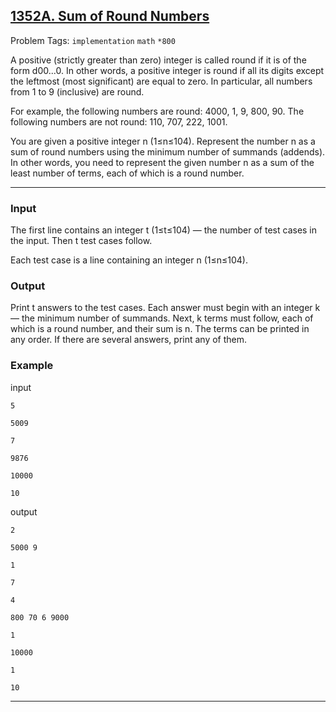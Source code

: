 ## [1352A. Sum of Round Numbers](https://codeforces.com/problemset/problem/1352/A)

Problem Tags: ```implementation``` ```math``` ```*800```

A positive (strictly greater than zero) integer is called round if it is of the form d00...0. In other words, a positive integer is round if all its digits except the leftmost (most significant) are equal to zero. 
In particular, all numbers from 1 to 9 (inclusive) are round.

For example, the following numbers are round: 4000, 1, 9, 800, 90. The following numbers are not round: 110, 707, 222, 1001.

You are given a positive integer n (1≤n≤104). Represent the number n as a sum of round numbers using the minimum number of summands (addends). 
In other words, you need to represent the given number n as a sum of the least number of terms, each of which is a round number.

---

### Input
The first line contains an integer t (1≤t≤104) — the number of test cases in the input. 
Then t test cases follow.

Each test case is a line containing an integer n (1≤n≤104).

### Output
Print t answers to the test cases. Each answer must begin with an integer k — the minimum number of summands. Next, k terms must follow, each of which is a round number, and their sum is n. 
The terms can be printed in any order. If there are several answers, print any of them.

### Example

  input
    
    5
    
    5009
    
    7
    
    9876
    
    10000
    
    10
  
  output
  
    2
    
    5000 9
    
    1
    
    7
    
    4
    
    800 70 6 9000 
    
    1
    
    10000 
    
    1
    
    10 

---
